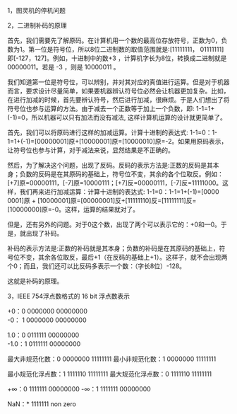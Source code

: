 1，图灵机的停机问题

2，二进制补码的原理
  
  首先，我们需要先了解原码。在计算机用一个数的最高位存放符号，正数为0，负数为1。第一位是符号位，所以8位二进制数的取值范围就是:[11111111， 01111111]即[-127，127]。例如，十进制中的数+3 ，计算机字长为8位，转换成二进制就是00000011。若是 -3 ，则是 10000011 。
  
  我们知道第一位是符号位，可以辨别，并对其对应的真值进行运算。但是对于机器而言，要求设计尽量简单，如果要机器辨认符号位必然会让机器更加复杂。比如，在进行加减的时候，首先要辨认符号，然后进行加减，很麻烦。于是人们想出了将符号位也参与运算的方法。由于减去一个正数等于加上一个负数，即: 1-1=1+(-1)=0，所以机器可以只有加法而没有减法, 这样计算机运算的设计就更简单了。
  
  首先，我们可以将原码进行这样的加减运算。计算十进制的表达式: 1-1=0：1-1=1+(-1)=[00000001]原+[10000001]原=[10000010]原=-2。如果用原码表示，让符号位也参与计算，对于减法来说，显然结果是不正确的。
  
  然后，为了解决这个问题，出现了反码。反码的表示方法是:正数的反码是其本身；负数的反码是在其原码的基础上，符号位不变，其余的各个位取反。例如：[+7]原=00000111，[-7]原=10000111；[+7]反=00000111，[-7]反=11111000。这样，我们再来进行加减运算：计算十进制的表达式: 1-1=0：1-1=1+(-1)=[0000 0001]原 + [10000001]原=[00000001]反+[11111110]反=[11111111]反=[10000000]原=-0。这样，运算的结果就对了。
  
  但是，还有另外的问题。对于0这个数，出现了两个可以表示它的：+0和—0。于是，就出现了补码。
  
  补码的表示方法是:正数的补码就是其本身；负数的补码是在其原码的基础上，符号位不变，其余各位取反，最后+1（在反码的基础上+1）。这样子，就不会出现两个0；而且，我们还可以比反码多表示一个数：（字长8位）-128。
  
  这就是补码的原理。

3，IEEE 754浮点数格式的 16 bit 浮点数表示

 +0：0 0000000 00000000                  
 -0： 1 0000000 00000000
 
 1.0：0	0111111	00000000              
 -1.0：1 0111111 00000000
 
最大非规范化数：0 0000000	11111111        最小非规范化数：1 0000000 11111111

最小规范化浮点数：1 1111110 11111111      最大规范化浮点数：0 1111110 11111111

+∞：0 1111111 00000000                   -∞：1 1111111 00000000

NaN：* 1111111 non zero
